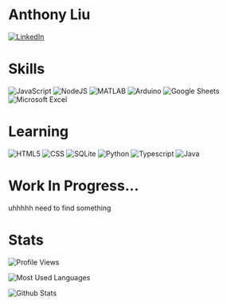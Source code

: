 # <span title="Hey, that's me :D">Anthony Liu</span>
[![LinkedIn](https://img.shields.io/badge/LinkedIn-%230077B5.svg?logo=linkedin&logoColor=white&style=for-the-badge)](https://www.linkedin.com/in/anthony-liu-74b858201//)

<!-- <marquee>BREAKING NEWS! This is pretty cool to look at for a while.</marquee> -->

# Skills
![JavaScript](https://img.shields.io/badge/javascript-%23323330.svg?style=for-the-badge&logo=javascript&logoColor=%23F7DF1E)
![NodeJS](https://img.shields.io/badge/node.js-6DA55F?style=for-the-badge&logo=node.js&logoColor=white)
![MATLAB](https://cdn.discordapp.com/attachments/251816470529441792/1020493542604419144/MATLAB-D95319.png)
![Arduino](https://img.shields.io/badge/Arduino-00979D?style=for-the-badge&logo=Arduino&logoColor=white)
![Google Sheets](https://img.shields.io/badge/Google%20Sheets-34A853?style=for-the-badge&logo=google-sheets&logoColor=white)
![Microsoft Excel](https://img.shields.io/badge/Microsoft_Excel-217346?style=for-the-badge&logo=microsoft-excel&logoColor=white)

# Learning
![HTML5](https://img.shields.io/badge/html5-%23E34F26.svg?style=for-the-badge&logo=html5&logoColor=white)
![CSS](https://img.shields.io/badge/CSS3-1572B6?style=for-the-badge&logo=css3&logoColor=white)
![SQLite](https://img.shields.io/badge/SQLite-07405E?style=for-the-badge&logo=sqlite&logoColor=white)
![Python](https://img.shields.io/badge/Python-FFD43B?style=for-the-badge&logo=python&logoColor=blue)
![Typescript](https://img.shields.io/badge/TypeScript-007ACC?style=for-the-badge&logo=typescript&logoColor=white)
![Java](https://cdn.discordapp.com/attachments/251816470529441792/1020506211000537120/java-F39A32.png)

# Work In Progress...
uhhhhh need to find something

# Stats
![Profile Views](https://komarev.com/ghpvc/?username=dosxjsl&style=for-the-badge)

![Most Used Languages](https://github-readme-stats.vercel.app/api/top-langs/?username=dosxjsl&theme=react&hide_border=false&include_all_commits=false&count_private=false)

![Github Stats](https://github-readme-stats.vercel.app/api?username=dosxjsl&theme=react&hide_border=false&include_all_commits=false&count_private=false)